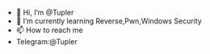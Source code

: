 - 👋 Hi, I’m @Tupler
- 🌱 I’m currently learning Reverse,Pwn,Windows Security
- 📫 How to reach me 
- Telegram:@Tupler

<!---
Tupler/Tupler is a ✨ special ✨ repository because its `README.md` (this file) appears on your GitHub profile.
You can click the Preview link to take a look at your changes.
--->
